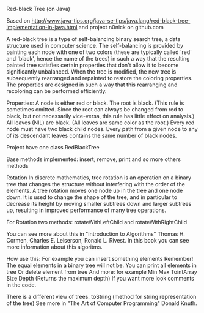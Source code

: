 Red-black Tree (on Java)

Based on
http://www.java-tips.org/java-se-tips/java.lang/red-black-tree-implementation-in-java.html
and project n0nick on github.com
 
A red-black tree is a type of self-balancing binary search tree, a data structure used in computer science.
The self-balancing is provided by painting each node with one of two colors (these are typically called 'red' and 'black', hence the name of the trees) in such a way that the resulting painted tree satisfies certain properties that don't allow it to become significantly unbalanced. When the tree is modified, the new tree is subsequently rearranged and repainted to restore the coloring properties. The properties are designed in such a way that this rearranging and recoloring can be performed efficiently.

Properties:
    A node is either red or black.
    The root is black. (This rule is sometimes omitted. Since the root can always be changed from red to black, but not necessarily vice-versa, this rule has little effect on analysis.)
    All leaves (NIL) are black. (All leaves are same color as the root.)
    Every red node must have two black child nodes.
    Every path from a given node to any of its descendant leaves contains the same number of black nodes.

Project have one class RedBlackTree

Base methods implemented: insert, remove, print and so more others methods

Rotation 
In discrete mathematics, tree rotation is an operation on a binary tree that changes the structure without interfering with the order of the elements. A tree rotation moves one node up in the tree and one node down. It is used to change the shape of the tree, and in particular to decrease its height by moving smaller subtrees down and larger subtrees up, resulting in improved performance of many tree operations.

For Rotation two methods: rotateWithLeftChild and rotateWithRightChild

You can see more about this in "Introduction to Algorithms" Thomas H. Cormen, Charles E. Leiserson, Ronald L. Rivest. In this book you can see more information about this algoritms.

How use this:
For example you can insert something elements 
Remember! The equal elements in a binary tree will not be.
You can print all elements in tree Or delete element from tree
And more: for example
Min
Max
TointArray
Size
Depth (Returns the maximum depth) 
If you want more look comments in the code.

There is a different view of trees.
toString (method for string representation of the tree)
See more in "The Art of Computer Programming" Donald Knuth.
